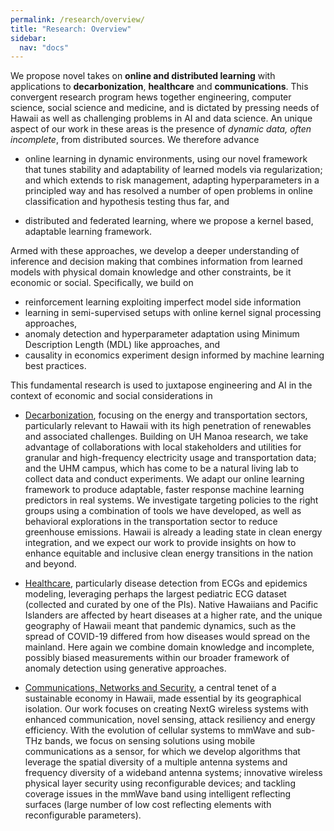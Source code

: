 ```yaml
---
permalink: /research/overview/
title: "Research: Overview"
sidebar:
  nav: "docs"
---
```


We propose novel takes on __online and distributed learning__ with
applications to __decarbonization__, __healthcare__ and
__communications__. This convergent research program hews together
engineering, computer science, social science and medicine, and is
dictated by pressing needs of Hawaii as well as challenging problems
in AI and data science. An unique aspect of our work in these areas is
the presence of _dynamic data, often incomplete_, from distributed
sources. We therefore advance

* online learning in dynamic environments, using our novel framework that tunes stability
and adaptability of learned models via regularization; and which
extends to risk management, adapting hyperparameters in a principled
way and has resolved a number of open problems in online
classification and hypothesis testing thus far, and

* distributed and federated learning, where we propose a kernel based,
adaptable learning framework.

Armed with these approaches, we develop a deeper understanding of
inference and decision making that combines information from learned
models with physical domain knowledge and other constraints, be it
economic or social.  Specifically, we build on

* reinforcement learning exploiting imperfect model side information
* learning in semi-supervised setups with online kernel signal processing approaches,
* anomaly detection and hyperparameter adaptation using Minimum Description Length (MDL) like approaches, and
* causality in economics experiment design informed by machine
learning best practices.

This fundamental research is used to juxtapose engineering and AI in
the context of economic and social considerations in

* [Decarbonization](https://uhm-descartes.github.io/research/decarbonization/), focusing on the energy and transportation sectors,
particularly relevant to Hawaii with its high penetration of
renewables and associated challenges. Building on UH Manoa research,
we take advantage of collaborations with local stakeholders and
utilities for granular and high-frequency electricity usage and
transportation data; and the UHM campus, which has come to be a
natural living lab to collect data and conduct experiments. We adapt
our online learning framework to produce adaptable, faster response
machine learning predictors in real systems. We investigate targeting
policies to the right groups using a combination of tools we have
developed, as well as behavioral explorations in the transportation
sector to reduce greenhouse emissions.  Hawaii is already a leading
state in clean energy integration, and we expect our work to provide
insights on how to enhance equitable and inclusive clean energy
transitions in the nation and beyond.

* [Healthcare](https://uhm-descartes.github.io/research/healthcare), particularly disease detection from ECGs and epidemics modeling, leveraging
perhaps the largest pediatric ECG dataset (collected and curated by
one of the PIs).  Native Hawaiians and Pacific Islanders are affected
by heart diseases at a higher rate, and the unique geography of Hawaii
meant that pandemic dynamics, such as the spread of COVID-19 differed
from how diseases would spread on the mainland. Here again we combine
domain knowledge and incomplete, possibly biased measurements within
our broader framework of anomaly detection using generative approaches.

* [Communications, Networks and Security](https://uhm-descartes.github.io/research/communications), a central tenet of a
sustainable economy in Hawaii, made essential by its geographical
isolation. Our work focuses on creating NextG wireless systems with
enhanced communication, novel sensing, attack resiliency and energy
efficiency. With the evolution of cellular systems to mmWave and
sub-THz bands, we focus on sensing solutions using mobile
communications as a sensor, for which we develop algorithms that
leverage the spatial diversity of a multiple antenna systems and
frequency diversity of a wideband antenna systems; innovative wireless
physical layer security using reconfigurable devices; and tackling
coverage issues in the mmWave band using intelligent reflecting
surfaces (large number of low cost reflecting elements with
reconfigurable parameters).
